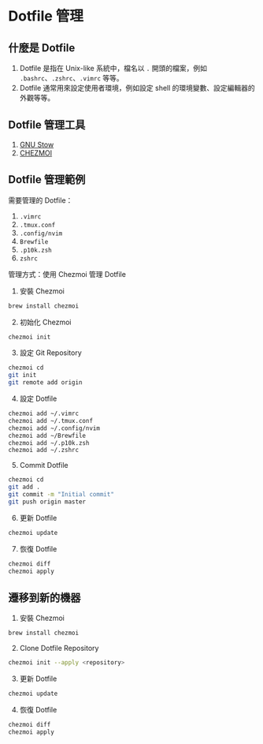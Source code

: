 # Dotfile 管理

## 什麼是 Dotfile

1. Dotfile 是指在 Unix-like 系統中，檔名以 `.` 開頭的檔案，例如 `.bashrc`、`.zshrc`、`.vimrc` 等等。
2. Dotfile 通常用來設定使用者環境，例如設定 shell 的環境變數、設定編輯器的外觀等等。

## Dotfile 管理工具

1. [GNU Stow](https://www.gnu.org/software/stow/)
2. [CHEZMOI](https://www.chezmoi.io/)

## Dotfile 管理範例

需要管理的 Dotfile：

1. `.vimrc`
2. `.tmux.conf`
3. `.config/nvim`
4. `Brewfile`
5. `.p10k.zsh`
6. `zshrc`


管理方式：使用 Chezmoi 管理 Dotfile

1. 安裝 Chezmoi

```bash
brew install chezmoi
```

2. 初始化 Chezmoi

```bash
chezmoi init
```

3. 設定 Git Repository

```bash
chezmoi cd
git init
git remote add origin
```

4. 設定 Dotfile

```bash
chezmoi add ~/.vimrc
chezmoi add ~/.tmux.conf
chezmoi add ~/.config/nvim
chezmoi add ~/Brewfile
chezmoi add ~/.p10k.zsh
chezmoi add ~/.zshrc
```

5. Commit Dotfile

```bash
chezmoi cd
git add .
git commit -m "Initial commit"
git push origin master
```

6. 更新 Dotfile

```bash
chezmoi update
```

7. 恢復 Dotfile

```bash
chezmoi diff
chezmoi apply
```

## 遷移到新的機器

1. 安裝 Chezmoi

```bash
brew install chezmoi
```

2. Clone Dotfile Repository

```bash
chezmoi init --apply <repository>
```

3. 更新 Dotfile

```bash
chezmoi update
```

4. 恢復 Dotfile

```bash
chezmoi diff
chezmoi apply
```


